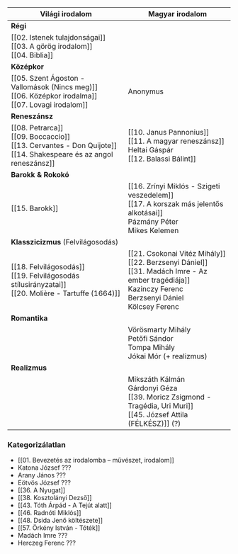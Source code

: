 
| Világi irodalom                                                                                                            | Magyar irodalom                                                                                                                                                     |
| -------------------------------------------------------------------------------------------------------------------------- | ------------------------------------------------------------------------------------------------------------------------------------------------------------------- |
| **Régi**                                                                                                                   |                                                                                                                                                                     |
| [[02. Istenek tulajdonságai]]<br>[[03. A görög irodalom]]<br>[[04. Biblia]]<br>                                            |                                                                                                                                                                     |
| **Középkor**                                                                                                               |                                                                                                                                                                     |
| [[05. Szent Ágoston - Vallomások (Nincs meg)]]<br>[[06. Középkor irodalma]]<br>[[07. Lovagi irodalom]]                     | Anonymus                                                                                                                                                            |
| **Reneszánsz**                                                                                                             |                                                                                                                                                                     |
| [[08. Petrarca]]<br>[[09. Boccaccio]]<br>[[13. Cervantes - Don Quijote]]<br>[[14. Shakespeare és az angol reneszánsz]]<br> | [[10. Janus Pannonius]]<br>[[11. A magyar reneszánsz]]<br>Heltai Gáspár<br>[[12. Balassi Bálint]]                                                                   |
| **Barokk & Rokokó**                                                                                                        |                                                                                                                                                                     |
| [[15. Barokk]]                                                                                                             | [[16. Zrínyi Miklós - Szigeti veszedelem]]<br>[[17. A korszak más jelentős alkotásai]]<br>Pázmány Péter<br>Mikes Kelemen                                            |
| **Klasszicizmus** (Felvilágosodás)                                                                                         |                                                                                                                                                                     |
| [[18. Felvilágosodás]]<br>[[19. Felvilágosodás stílusirányzatai]]<br>[[20. Molière - Tartuffe (1664)]]                     | [[21. Csokonai Vitéz Mihály]]<br>[[22. Berzsenyi Dániel]]<br>[[31. Madách Imre - Az ember tragédiája]]<br>Kazinczy Ferenc<br>Berzsenyi Dániel<br>Kölcsey Ferenc<br> |
| **Romantika**                                                                                                              |                                                                                                                                                                     |
|                                                                                                                            | Vörösmarty Mihály<br>Petőfi Sándor<br>Tompa Mihály<br>Jókai Mór (+ realizmus)                                                                                       |
| **Realizmus**                                                                                                              |                                                                                                                                                                     |
|                                                                                                                            | Mikszáth Kálmán<br>Gárdonyi Géza<br>[[39. Moricz Zsigmond - Tragédia, Uri Muri]]<br>[[45. József Attila (FÉLKÉSZ)]] (?)                                             |

### Kategorizálatlan

- [[01. Bevezetés az irodalomba – művészet, irodalom]]
- Katona József ???
- Arany János ???
- Eötvös József ???
- [[36. A Nyugat]]
- [[38. Kosztolányi Dezső]]
- [[43. Tóth Árpád - A Tejút alatt]]
- [[46. Radnóti Miklós]]
- [[48. Dsida Jenő költészete]]
- [[57. Örkény István - Tóték]]
- Madách Imre ???
- Herczeg Ferenc ???
